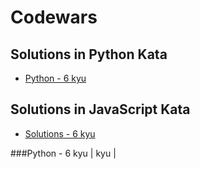 # Codewars
## Solutions in Python Kata
- [Python - 6 kyu](#python-4-kyu)
## Solutions in JavaScript Kata
- [Solutions - 6 kyu](#solutions-6-kyu)

###Python - 6 kyu
| kyu | 
